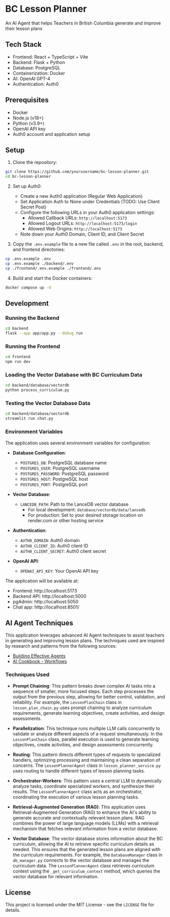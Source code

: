 # BC Lesson Planner

An AI Agent that helps Teachers in British Columbia generate and improve their lesson plans

## Tech Stack

- Frontend: React + TypeScript + Vite
- Backend: Flask + Python
- Database: PostgreSQL
- Containerization: Docker
- AI: OpenAI GPT-4
- Authentication: Auth0

## Prerequisites

- Docker
- Node.js (v18+)
- Python (v3.9+)
- OpenAI API key
- Auth0 account and application setup

## Setup

1. Clone the repository:
```sh
git clone https://github.com/yourusername/bc-lesson-planner.git
cd bc-lesson-planner
```

2. Set up Auth0:
   - Create a new Auth0 application (Regular Web Application)
   - Set Application Auth to None under Credentials (TODO: Use Client Secret Post)
   - Configure the following URLs in your Auth0 application settings:
     - Allowed Callback URLs: `http://localhost:5173`
     - Allowed Logout URLs: `http://localhost:5173/login`
     - Allowed Web Origins: `http://localhost:5173`
   - Note down your Auth0 Domain, Client ID, and Client Secret

3. Copy the `.env.example` file to a new file called `.env` in the root, backend, and frontend directories:
```sh
cp .env.example .env
cp .env.example ./backend/.env
cp ./frontend/.env.example ./frontend/.env
```

4. Build and start the Docker containers:
```sh
docker compose up -d
```

## Development

### Running the Backend

```sh
cd backend
flask --app app/app.py --debug run
```

### Running the Frontend

```sh
cd frontend
npm run dev
```

### Loading the Vector Database with BC Curriculum Data

```sh
cd backend/database/vectordb
python process_curriculum.py
```

### Testing the Vector Database Data

```sh
cd backend/database/vectordb
streamlit run chat.py
```

### Environment Variables

The application uses several environment variables for configuration:

- **Database Configuration**:
  - `POSTGRES_DB`: PostgreSQL database name
  - `POSTGRES_USER`: PostgreSQL username
  - `POSTGRES_PASSWORD`: PostgreSQL password
  - `POSTGRES_HOST`: PostgreSQL host
  - `POSTGRES_PORT`: PostgreSQL port

- **Vector Database**:
  - `LANCEDB_PATH`: Path to the LanceDB vector database
    - For local development: `database/vectordb/data/lancedb`
    - For production: Set to your desired storage location on render.com or other hosting service

- **Authentication**:
  - `AUTH0_DOMAIN`: Auth0 domain
  - `AUTH0_CLIENT_ID`: Auth0 client ID
  - `AUTH0_CLIENT_SECRET`: Auth0 client secret

- **OpenAI API**:
  - `OPENAI_API_KEY`: Your OpenAI API key

The application will be available at:
- Frontend: http://localhost:5173
- Backend API: http://localhost:5000
- pgAdmin: http://localhost:5050
- Chat app: http://localhost:8501/

## AI Agent Techniques

This application leverages advanced AI Agent techniques to assist teachers in generating and improving lesson plans. The techniques used are inspired by research and patterns from the following sources:

- [Building Effective Agents](https://www.anthropic.com/research/building-effective-agents)
- [AI Cookbook - Workflows](https://github.com/daveebbelaar/ai-cookbook/tree/main/patterns/workflows)

### Techniques Used

- **Prompt Chaining**: This pattern breaks down complex AI tasks into a sequence of smaller, more focused steps. Each step processes the output from the previous step, allowing for better control, validation, and reliability. For example, the `LessonPlanChain` class in `lesson_plan_chain.py` uses prompt chaining to analyze curriculum requirements, generate learning objectives, create activities, and design assessments.

- **Parallelization**: This technique runs multiple LLM calls concurrently to validate or analyze different aspects of a request simultaneously. In the `LessonPlanChain` class, parallel execution is used to generate learning objectives, create activities, and design assessments concurrently.

- **Routing**: This pattern directs different types of requests to specialized handlers, optimizing processing and maintaining a clean separation of concerns. The `LessonPlannerAgent` class in `lesson_planner_service.py` uses routing to handle different types of lesson planning tasks.

- **Orchestrator-Workers**: This pattern uses a central LLM to dynamically analyze tasks, coordinate specialized workers, and synthesize their results. The `LessonPlannerAgent` class acts as an orchestrator, coordinating the execution of various lesson planning tasks.

- **Retrieval-Augmented Generation (RAG)**: This application uses Retrieval-Augmented Generation (RAG) to enhance the AI's ability to generate accurate and contextually relevant lesson plans. RAG combines the power of large language models (LLMs) with a retrieval mechanism that fetches relevant information from a vector database.

- **Vector Database**: The vector database stores information about the BC curriculum, allowing the AI to retrieve specific curriculum details as needed. This ensures that the generated lesson plans are aligned with the curriculum requirements. 
For example, the `DatabaseManager` class in `db_manager.py` connects to the vector database and manages the curriculum data. The `LessonPlannerAgent` class retrieves curriculum context using the `_get_curriculum_context` method, which queries the vector database for relevant information.


## License

This project is licensed under the MIT License - see the `LICENSE` file for details.
